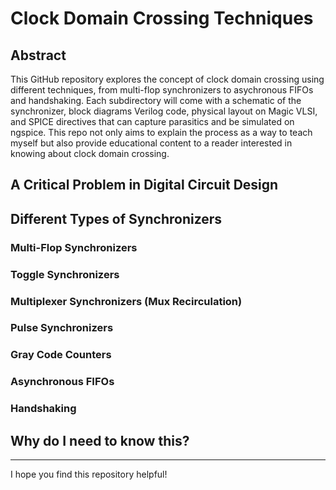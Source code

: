 # Clock Domain Crossing Techniques

## Abstract
This GitHub repository explores the concept of clock domain crossing using different techniques, from multi-flop synchronizers to 
asychronous FIFOs and handshaking. Each subdirectory will come with a schematic of the synchronizer, block diagrams Verilog code, physical
layout on Magic VLSI, and SPICE directives that can capture parasitics and be simulated on ngspice. This repo not only aims
to explain the process as a way to teach myself but also provide educational content to a reader interested in knowing about clock domain crossing.

## A Critical Problem in Digital Circuit Design

## Different Types of Synchronizers

### Multi-Flop Synchronizers

### Toggle Synchronizers

### Multiplexer Synchronizers (Mux Recirculation)

### Pulse Synchronizers

### Gray Code Counters

### Asynchronous FIFOs

### Handshaking

## Why do I need to know this?

---

I hope you find this repository helpful!
